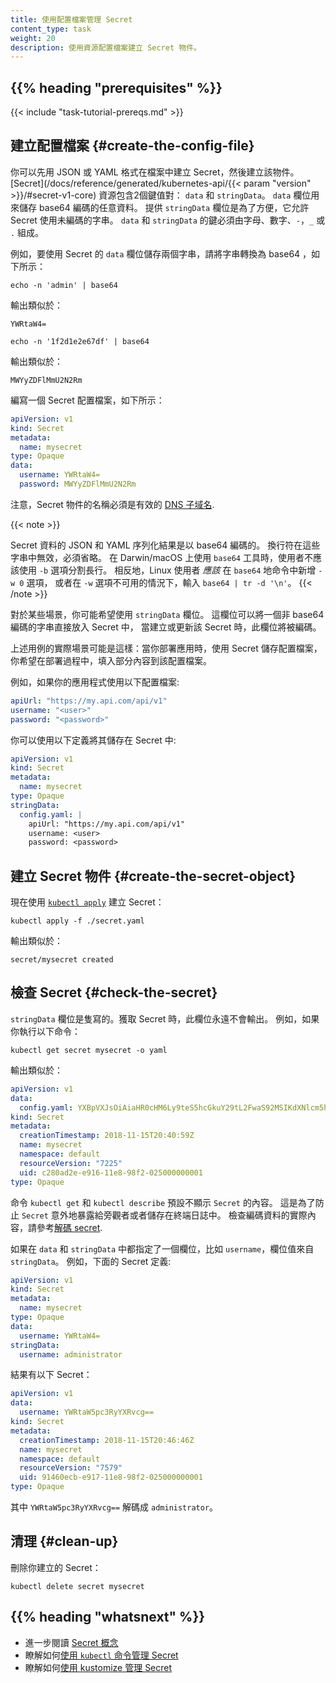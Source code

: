 ```yaml
---
title: 使用配置檔案管理 Secret
content_type: task
weight: 20
description: 使用資源配置檔案建立 Secret 物件。
---
```

<!--  
title: Managing Secrets using Configuration File
content_type: task
weight: 20
description: Creating Secret objects using resource configuration file.
-->

<!-- overview -->

## {{% heading "prerequisites" %}}

{{< include "task-tutorial-prereqs.md" >}}

<!-- steps -->

<!-- ## Create the Config file -->
## 建立配置檔案    {#create-the-config-file}

<!-- 
You can create a Secret in a file first, in JSON or YAML format, and then
create that object.  The
[Secret](/docs/reference/generated/kubernetes-api/{{< param "version" >}}/#secret-v1-core)
resource contains two maps: `data` and `stringData`.
The `data` field is used to store arbitrary data, encoded using base64. The
`stringData` field is provided for convenience, and it allows you to provide
Secret data as unencoded strings.
The keys of `data` and `stringData` must consist of alphanumeric characters,
`-`, `_` or `.`. 
-->
你可以先用 JSON 或 YAML 格式在檔案中建立 Secret，然後建立該物件。
[Secret](/docs/reference/generated/kubernetes-api/{{< param "version" >}}/#secret-v1-core)
資源包含2個鍵值對： `data` 和 `stringData`。
`data` 欄位用來儲存 base64 編碼的任意資料。
提供 `stringData` 欄位是為了方便，它允許 Secret 使用未編碼的字串。
`data` 和 `stringData` 的鍵必須由字母、數字、`-`，`_` 或 `.` 組成。

<!--  
For example, to store two strings in a Secret using the `data` field, convert
the strings to base64 as follows:
-->
例如，要使用 Secret 的 `data` 欄位儲存兩個字串，請將字串轉換為 base64 ，如下所示：

```shell
echo -n 'admin' | base64
```

<!-- The output is similar to: -->
輸出類似於：

```
YWRtaW4=
```

```shell
echo -n '1f2d1e2e67df' | base64
```

<!-- The output is similar to: -->
輸出類似於：

```
MWYyZDFlMmU2N2Rm
```

<!-- Write a Secret config file that looks like this: -->
編寫一個 Secret 配置檔案，如下所示：

```yaml
apiVersion: v1
kind: Secret
metadata:
  name: mysecret
type: Opaque
data:
  username: YWRtaW4=
  password: MWYyZDFlMmU2N2Rm
```

<!-- 
Note that the name of a Secret object must be a valid
[DNS subdomain name](/docs/concepts/overview/working-with-objects/names#dns-subdomain-names). 
-->
注意，Secret 物件的名稱必須是有效的 [DNS 子域名](/zh-cn/docs/concepts/overview/working-with-objects/names#dns-subdomain-names). 

{{< note >}}
<!--  
The serialized JSON and YAML values of Secret data are encoded as base64
strings. Newlines are not valid within these strings and must be omitted. When
using the `base64` utility on Darwin/macOS, users should avoid using the `-b`
option to split long lines. Conversely, Linux users *should* add the option
`-w 0` to `base64` commands or the pipeline `base64 | tr -d '\n'` if the `-w`
option is not available.
-->
Secret 資料的 JSON 和 YAML 序列化結果是以 base64 編碼的。
換行符在這些字串中無效，必須省略。
在 Darwin/macOS 上使用 `base64` 工具時，使用者不應該使用 `-b` 選項分割長行。
相反地，Linux 使用者 *應該* 在 `base64` 地命令中新增 `-w 0` 選項，
或者在 `-w` 選項不可用的情況下，輸入 `base64 | tr -d '\n'`。
{{< /note >}}

<!-- 
For certain scenarios, you may wish to use the `stringData` field instead. This
field allows you to put a non-base64 encoded string directly into the Secret,
and the string will be encoded for you when the Secret is created or updated.
-->
對於某些場景，你可能希望使用 `stringData` 欄位。
這欄位可以將一個非 base64 編碼的字串直接放入 Secret 中，
當建立或更新該 Secret 時，此欄位將被編碼。

<!--  
A practical example of this might be where you are deploying an application
that uses a Secret to store a configuration file, and you want to populate
parts of that configuration file during your deployment process.
-->
上述用例的實際場景可能是這樣：當你部署應用時，使用 Secret 儲存配置檔案，
你希望在部署過程中，填入部分內容到該配置檔案。

<!-- For example, if your application uses the following configuration file: -->
例如，如果你的應用程式使用以下配置檔案:

```yaml
apiUrl: "https://my.api.com/api/v1"
username: "<user>"
password: "<password>"
```

<!-- You could store this in a Secret using the following definition: -->
你可以使用以下定義將其儲存在 Secret 中:

```yaml
apiVersion: v1
kind: Secret
metadata:
  name: mysecret
type: Opaque
stringData:
  config.yaml: |
    apiUrl: "https://my.api.com/api/v1"
    username: <user>
    password: <password>
```

<!-- ## Create the Secret object -->
## 建立 Secret 物件    {#create-the-secret-object}

<!-- Now create the Secret using [`kubectl apply`](/docs/reference/generated/kubectl/kubectl-commands#apply): -->
現在使用 [`kubectl apply`](/docs/reference/generated/kubectl/kubectl-commands#apply) 建立 Secret：

```shell
kubectl apply -f ./secret.yaml
```

<!-- The output is similar to: -->
輸出類似於：

```
secret/mysecret created
```

<!-- ## Check the Secret -->
## 檢查 Secret   {#check-the-secret}

<!--  
The `stringData` field is a write-only convenience field. It is never output when
retrieving Secrets. For example, if you run the following command:
-->
`stringData` 欄位是隻寫的。獲取 Secret 時，此欄位永遠不會輸出。
例如，如果你執行以下命令：


```shell
kubectl get secret mysecret -o yaml
```

<!-- The output is similar to: -->
輸出類似於：

```yaml
apiVersion: v1
data:
  config.yaml: YXBpVXJsOiAiaHR0cHM6Ly9teS5hcGkuY29tL2FwaS92MSIKdXNlcm5hbWU6IHt7dXNlcm5hbWV9fQpwYXNzd29yZDoge3twYXNzd29yZH19
kind: Secret
metadata:
  creationTimestamp: 2018-11-15T20:40:59Z
  name: mysecret
  namespace: default
  resourceVersion: "7225"
  uid: c280ad2e-e916-11e8-98f2-025000000001
type: Opaque
```

<!--  
The commands `kubectl get` and `kubectl describe` avoid showing the contents of a `Secret` by
default. This is to protect the `Secret` from being exposed accidentally to an onlooker,
or from being stored in a terminal log.
To check the actual content of the encoded data, please refer to
[decoding secret](/docs/tasks/configmap-secret/managing-secret-using-kubectl/#decoding-secret).
-->
命令 `kubectl get` 和 `kubectl describe` 預設不顯示 `Secret` 的內容。
這是為了防止 `Secret` 意外地暴露給旁觀者或者儲存在終端日誌中。
檢查編碼資料的實際內容，請參考[解碼 secret](/zh-cn/docs/tasks/configmap-secret/managing-secret-using-kubectl/#decoding-secret).

<!-- 
If a field, such as `username`, is specified in both `data` and `stringData`,
the value from `stringData` is used. For example, the following Secret definition: 
-->
如果在 `data` 和 `stringData` 中都指定了一個欄位，比如 `username`，欄位值來自 `stringData`。
例如，下面的 Secret 定義:

```yaml
apiVersion: v1
kind: Secret
metadata:
  name: mysecret
type: Opaque
data:
  username: YWRtaW4=
stringData:
  username: administrator
```

<!-- Results in the following Secret: -->
結果有以下 Secret：

```yaml
apiVersion: v1
data:
  username: YWRtaW5pc3RyYXRvcg==
kind: Secret
metadata:
  creationTimestamp: 2018-11-15T20:46:46Z
  name: mysecret
  namespace: default
  resourceVersion: "7579"
  uid: 91460ecb-e917-11e8-98f2-025000000001
type: Opaque
```

<!-- Where `YWRtaW5pc3RyYXRvcg==` decodes to `administrator`. -->
其中 `YWRtaW5pc3RyYXRvcg==` 解碼成 `administrator`。

<!-- ## Clean Up -->
## 清理    {#clean-up}

<!-- To delete the Secret you have created: -->
刪除你建立的 Secret：

```shell
kubectl delete secret mysecret
```

## {{% heading "whatsnext" %}}

<!-- 
- Read more about the [Secret concept](/docs/concepts/configuration/secret/)
- Learn how to [manage Secrets with the `kubectl` command](/docs/tasks/configmap-secret/managing-secret-using-kubectl/)
- Learn how to [manage Secrets using kustomize](/docs/tasks/configmap-secret/managing-secret-using-kustomize/)
-->
- 進一步閱讀 [Secret 概念](/zh-cn/docs/concepts/configuration/secret/)
- 瞭解如何[使用 `kubectl` 命令管理 Secret](/zh-cn/docs/tasks/configmap-secret/managing-secret-using-kubectl/)
- 瞭解如何[使用 kustomize 管理 Secret](/zh-cn/docs/tasks/configmap-secret/managing-secret-using-kustomize/)

